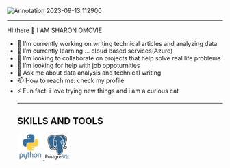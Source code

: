 
![Annotation 2023-09-13 112900](https://github.com/sharontega/sharontega/assets/60758724/2e1d1a60-d083-4dd0-bc74-e6173cb3a603)

<hr>
Hi there 👋 I AM SHARON OMOVIE

- 🔭 I’m currently working on writing technical articles and analyzing data
- 🌱 I’m currently learning ... cloud based services(Azure)
- 👯 I’m looking to collaborate on projects that help solve real life problems
- 🤔 I’m looking for help with job oppoturnities
- 💬 Ask me about data analysis and technical writing
- 📫 How to reach me: check my profile
- ⚡ Fun fact: i love trying new things and i am a curious cat
  <hr>
  <h2>SKILLS AND TOOLS</h2>
  <a href="https://www.python.org/" rel="nofollow"> <img src="https://github.com/devicons/devicon/raw/master/icons/python/python-original-wordmark.svg" title="Python" alt="Python" width="60" height="60" style="max-width: 100%;"> </a>
  <a href="https://www.postgresql.org/" rel="nofollow"> <img src="https://github.com/devicons/devicon/raw/master/icons/postgresql/postgresql-original-wordmark.svg" title="PostgreSQL" alt="PostgreSQL" width="60" height="60" style="max-width: 100%;"> </a>
